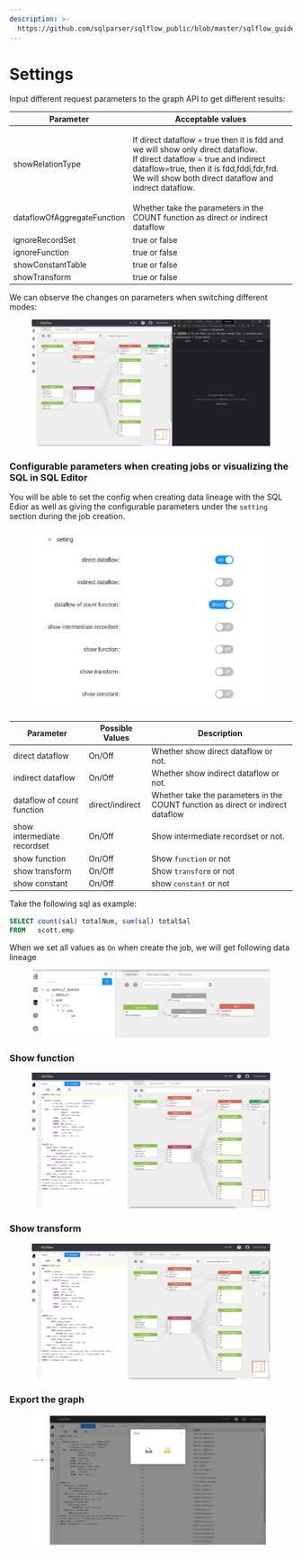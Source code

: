 ```yaml
---
description: >-
  https://github.com/sqlparser/sqlflow_public/blob/master/sqlflow_guide_cn.md#setting
---
```


# Settings

Input different request parameters to the graph API to get different results:

| Parameter                   | Acceptable values                                                                                                                                                                                                                    |
| --------------------------- | ------------------------------------------------------------------------------------------------------------------------------------------------------------------------------------------------------------------------------------ |
| showRelationType            | <p>If direct dataflow = true then it is fdd and we will show only direct dataflow.<br>If direct dataflow = true and indirect dataflow=true, then it is fdd,fddi,fdr,frd. We will show both direct dataflow and indrect dataflow.</p> |
| dataflowOfAggregateFunction | Whether take the parameters in the COUNT function as direct or indirect dataflow                                                                                                                                                     |
| ignoreRecordSet             | true or false                                                                                                                                                                                                                        |
| ignoreFunction              | true or false                                                                                                                                                                                                                        |
| showConstantTable           | true or false                                                                                                                                                                                                                        |
| showTransform               | true or false                                                                                                                                                                                                                        |

We can observe the changes on parameters when switching different modes:

<figure><img src="../../.gitbook/assets/185736267-6eefb036-f047-4a72-a95f-391847e5f145.gif" alt=""><figcaption></figcaption></figure>

### Configurable parameters when creating jobs or visualizing the SQL in SQL Editor

You will be able to set the config when creating data lineage with the SQL Edior as well as giving the configurable parameters under the `setting` section during the job creation.&#x20;

<figure><img src="../../.gitbook/assets/Screenshot from 2022-11-01 21-08-42.png" alt=""><figcaption></figcaption></figure>

| Parameter                   | Possible Values | Description                                                                      |
| --------------------------- | --------------- | -------------------------------------------------------------------------------- |
| direct dataflow             | On/Off          | Whether show direct dataflow or not.                                             |
| indirect dataflow           | On/Off          | Whether show indirect dataflow or not.                                           |
| dataflow of count function  | direct/indirect | Whether take the parameters in the COUNT function as direct or indirect dataflow |
| show intermediate recordset | On/Off          | Show intermediate recordset or not.                                              |
| show function               | On/Off          | Show `function` or not                                                           |
| show transform              | On/Off          | Show `transform` or not                                                          |
| show constant               | On/Off          | show `constant` or not                                                           |

Take the following sql as example:

```sql
SELECT count(sal) totalNum, sum(sal) totalSal 
FROM   scott.emp 
```

When we set all values as `On` when create the job, we will get following data lineage

<figure><img src="../../.gitbook/assets/Screenshot from 2022-11-10 20-40-51.png" alt=""><figcaption></figcaption></figure>

### Show function

<figure><img src="../../.gitbook/assets/185736347-1ce8fbf9-b66e-45e8-af75-137b746bc31d.gif" alt=""><figcaption></figcaption></figure>

### Show transform

<figure><img src="../../.gitbook/assets/185736610-6fba47eb-9dba-42cc-9f00-5af3ad22563f.gif" alt=""><figcaption></figcaption></figure>

### Export the graph

<figure><img src="../../.gitbook/assets/185734305-70c24757-c59c-40b4-b235-a79a214b7472.png" alt=""><figcaption></figcaption></figure>
